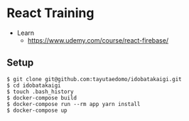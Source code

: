# React Training
- Learn
  - https://www.udemy.com/course/react-firebase/

## Setup
```
$ git clone git@github.com:tayutaedomo/idobatakaigi.git
$ cd idobatakaigi
$ touch .bash_history
$ docker-compose build
$ docker-compose run --rm app yarn install
$ docker-compose up
```

